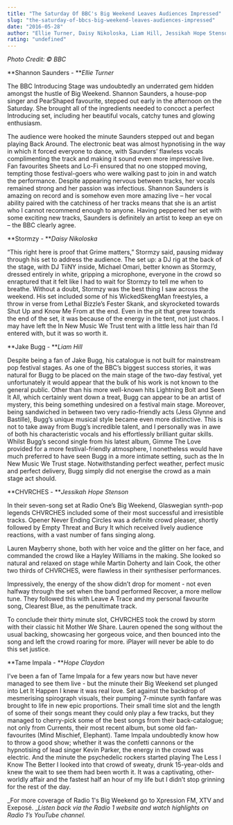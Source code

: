 ```yaml
---
title: "The Saturday Of BBC's Big Weekend Leaves Audiences Impressed"
slug: "the-saturday-of-bbcs-big-weekend-leaves-audiences-impressed"
date: "2016-05-28"
author: "Ellie Turner, Daisy Nikoloska, Liam Hill, Jessikah Hope Stenson, Hope Claydon"
rating: "undefined"
---
```


_Photo Credit: © BBC_

**Shannon Saunders - **_Ellie Turner_

The BBC Introducing Stage was undoubtedly an underrated gem hidden amongst the hustle of Big Weekend. Shannon Saunders, a house-pop singer and PearShaped favourite, stepped out early in the afternoon on the Saturday. She brought all of the ingredients needed to concoct a perfect Introducing set, including her beautiful vocals, catchy tunes and glowing enthusiasm.

The audience were hooked the minute Saunders stepped out and began playing Back Around. The electronic beat was almost hypnotising in the way in which it forced everyone to dance, with Saunders’ flawless vocals complimenting the track and making it sound even more impressive live. Fan favourites Sheets and Lo-Fi ensured that no one stopped moving, tempting those festival-goers who were walking past to join in and watch the performance. Despite appearing nervous between tracks, her vocals remained strong and her passion was infectious. Shannon Saunders is amazing on record and is somehow even more amazing live – her vocal ability paired with the catchiness of her tracks means that she is an artist who I cannot recommend enough to anyone. Having peppered her set with some exciting new tracks, Saunders is definitely an artist to keep an eye on – the BBC clearly agree.

**Stormzy - **_Daisy Nikoloska_

“This right here is proof that Grime matters,” Stormzy said, pausing midway through his set to address the audience. The set up: a DJ rig at the back of the stage, with DJ TiiNY inside, Michael Omari, better known as Stormzy, dressed entirely in white, gripping a microphone, everyone in the crowd so enraptured that it felt like I had to wait for Stormzy to tell me when to breathe. Without a doubt, Stormzy was the best thing I saw across the weekend. His set included some of his WickedSkengMan freestyles, a throw in verse from Lethal Bizzle’s Fester Skank, and skyrocketed towards Shut Up and Know Me From at the end. Even in the pit that grew towards the end of the set, it was because of the energy in the tent, not just chaos. I may have left the In New Music We Trust tent with a little less hair than I’d entered with, but it was so worth it.

**Jake Bugg - **_Liam Hill_

Despite being a fan of Jake Bugg, his catalogue is not built for mainstream pop festival stages. As one of the BBC’s biggest success stories, it was natural for Bugg to be placed on the main stage of the two-day festival, yet unfortunately it would appear that the bulk of his work is not known to the general public. Other than his more well-known hits Lightning Bolt and Seen It All, which certainly went down a treat, Bugg can appear to be an artist of mystery, this being something undesired on a festival main stage. Moreover, being sandwiched in between two very radio-friendly acts (Jess Glynne and Bastille), Bugg’s unique musical style became even more distinctive. This is not to take away from Bugg’s incredible talent, and I personally was in awe of both his characteristic vocals and his effortlessly brilliant guitar skills. Whilst Bugg’s second single from his latest album, Gimme The Love provided for a more festival-friendly atmosphere, I nonetheless would have much preferred to have seen Bugg in a more intimate setting, such as the In New Music We Trust stage. Notwithstanding perfect weather, perfect music and perfect delivery, Bugg simply did not energise the crowd as a main stage act should.

**CHVRCHES - **_Jessikah Hope Stenson_

In their seven-song set at Radio One’s Big Weekend, Glaswegian synth-pop legends CHVRCHES included some of their most successful and irresistible tracks. Opener Never Ending Circles was a definite crowd pleaser, shortly followed by Empty Threat and Bury It which received lively audience reactions, with a vast number of fans singing along.

Lauren Mayberry shone, both with her voice and the glitter on her face, and commanded the crowd like a Hayley Williams in the making. She looked so natural and relaxed on stage while Martin Doherty and Iain Cook, the other two thirds of CHVRCHES, were flawless in their synthesiser performances.

Impressively, the energy of the show didn’t drop for moment - not even halfway through the set when the band performed Recover, a more mellow tune. They followed this with Leave A Trace and my personal favourite song, Clearest Blue, as the penultimate track.

To conclude their thirty minute slot, CHVRCHES took the crowd by storm with their classic hit Mother We Share. Lauren opened the song without the usual backing, showcasing her gorgeous voice, and then bounced into the song and left the crowd roaring for more. iPlayer will never be able to do this set justice.

**Tame Impala - **_Hope Claydon_

I’ve been a fan of Tame Impala for a few years now but have never managed to see them live - but the minute their Big Weekend set plunged into Let It Happen I knew it was real love. Set against the backdrop of mesmerising spirograph visuals, their pumping 7-minute synth fanfare was brought to life in new epic proportions. Their small time slot and the length of some of their songs meant they could only play a few tracks, but they managed to cherry-pick some of the best songs from their back-catalogue; not only from Currents, their most recent album, but some old fan-favourites (Mind Mischief, Elephant). Tame Impala undoubtedly know how to throw a good show; whether it was the confetti cannons or the hypnotising of lead singer Kevin Parker, the energy in the crowd was electric. And the minute the psychedelic rockers started playing The Less I Know The Better I looked into that crowd of sweaty, drunk 15-year-olds and knew the wait to see them had been worth it. It was a captivating, other-worldly affair and the fastest half an hour of my life but I didn’t stop grinning for the rest of the day.

_For more coverage of Radio 1's Big Weekend go to Xpression FM, XTV and Exeposé. __Listen back via the Radio 1 website and watch highlights on Radio 1’s YouTube channel._
